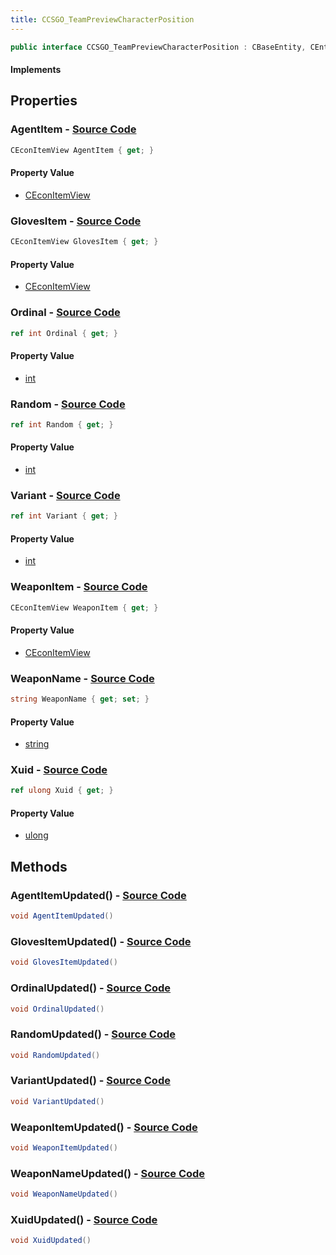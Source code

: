 ```yaml
---
title: CCSGO_TeamPreviewCharacterPosition
---
```


```csharp
public interface CCSGO_TeamPreviewCharacterPosition : CBaseEntity, CEntityInstance, ISchemaClass<CEntityInstance>, ISchemaClass<CBaseEntity>, ISchemaClass<CCSGO_TeamPreviewCharacterPosition>, ISchemaField, ISchemaClass, INativeHandle
```

#### Implements

## Properties

### **AgentItem** - [Source Code](https://github.com/swiftly-solution/swiftlys2/blob/main/managed/src/SwiftlyS2.Generated/Schemas/Interfaces/CCSGO_TeamPreviewCharacterPosition.cs#L26)

```csharp
CEconItemView AgentItem { get; }
```

#### Property Value

- [CEconItemView](/docs/api/shared/schemadefinitions/ceconitemview)

### **GlovesItem** - [Source Code](https://github.com/swiftly-solution/swiftlys2/blob/main/managed/src/SwiftlyS2.Generated/Schemas/Interfaces/CCSGO_TeamPreviewCharacterPosition.cs#L28)

```csharp
CEconItemView GlovesItem { get; }
```

#### Property Value

- [CEconItemView](/docs/api/shared/schemadefinitions/ceconitemview)

### **Ordinal** - [Source Code](https://github.com/swiftly-solution/swiftlys2/blob/main/managed/src/SwiftlyS2.Generated/Schemas/Interfaces/CCSGO_TeamPreviewCharacterPosition.cs#L20)

```csharp
ref int Ordinal { get; }
```

#### Property Value

- [int](https://learn.microsoft.com/dotnet/api/system.int32)

### **Random** - [Source Code](https://github.com/swiftly-solution/swiftlys2/blob/main/managed/src/SwiftlyS2.Generated/Schemas/Interfaces/CCSGO_TeamPreviewCharacterPosition.cs#L18)

```csharp
ref int Random { get; }
```

#### Property Value

- [int](https://learn.microsoft.com/dotnet/api/system.int32)

### **Variant** - [Source Code](https://github.com/swiftly-solution/swiftlys2/blob/main/managed/src/SwiftlyS2.Generated/Schemas/Interfaces/CCSGO_TeamPreviewCharacterPosition.cs#L16)

```csharp
ref int Variant { get; }
```

#### Property Value

- [int](https://learn.microsoft.com/dotnet/api/system.int32)

### **WeaponItem** - [Source Code](https://github.com/swiftly-solution/swiftlys2/blob/main/managed/src/SwiftlyS2.Generated/Schemas/Interfaces/CCSGO_TeamPreviewCharacterPosition.cs#L30)

```csharp
CEconItemView WeaponItem { get; }
```

#### Property Value

- [CEconItemView](/docs/api/shared/schemadefinitions/ceconitemview)

### **WeaponName** - [Source Code](https://github.com/swiftly-solution/swiftlys2/blob/main/managed/src/SwiftlyS2.Generated/Schemas/Interfaces/CCSGO_TeamPreviewCharacterPosition.cs#L22)

```csharp
string WeaponName { get; set; }
```

#### Property Value

- [string](https://learn.microsoft.com/dotnet/api/system.string)

### **Xuid** - [Source Code](https://github.com/swiftly-solution/swiftlys2/blob/main/managed/src/SwiftlyS2.Generated/Schemas/Interfaces/CCSGO_TeamPreviewCharacterPosition.cs#L24)

```csharp
ref ulong Xuid { get; }
```

#### Property Value

- [ulong](https://learn.microsoft.com/dotnet/api/system.uint64)

## Methods

### **AgentItemUpdated()** - [Source Code](https://github.com/swiftly-solution/swiftlys2/blob/main/managed/src/SwiftlyS2.Generated/Schemas/Interfaces/CCSGO_TeamPreviewCharacterPosition.cs#L37)

```csharp
void AgentItemUpdated()
```

### **GlovesItemUpdated()** - [Source Code](https://github.com/swiftly-solution/swiftlys2/blob/main/managed/src/SwiftlyS2.Generated/Schemas/Interfaces/CCSGO_TeamPreviewCharacterPosition.cs#L38)

```csharp
void GlovesItemUpdated()
```

### **OrdinalUpdated()** - [Source Code](https://github.com/swiftly-solution/swiftlys2/blob/main/managed/src/SwiftlyS2.Generated/Schemas/Interfaces/CCSGO_TeamPreviewCharacterPosition.cs#L34)

```csharp
void OrdinalUpdated()
```

### **RandomUpdated()** - [Source Code](https://github.com/swiftly-solution/swiftlys2/blob/main/managed/src/SwiftlyS2.Generated/Schemas/Interfaces/CCSGO_TeamPreviewCharacterPosition.cs#L33)

```csharp
void RandomUpdated()
```

### **VariantUpdated()** - [Source Code](https://github.com/swiftly-solution/swiftlys2/blob/main/managed/src/SwiftlyS2.Generated/Schemas/Interfaces/CCSGO_TeamPreviewCharacterPosition.cs#L32)

```csharp
void VariantUpdated()
```

### **WeaponItemUpdated()** - [Source Code](https://github.com/swiftly-solution/swiftlys2/blob/main/managed/src/SwiftlyS2.Generated/Schemas/Interfaces/CCSGO_TeamPreviewCharacterPosition.cs#L39)

```csharp
void WeaponItemUpdated()
```

### **WeaponNameUpdated()** - [Source Code](https://github.com/swiftly-solution/swiftlys2/blob/main/managed/src/SwiftlyS2.Generated/Schemas/Interfaces/CCSGO_TeamPreviewCharacterPosition.cs#L35)

```csharp
void WeaponNameUpdated()
```

### **XuidUpdated()** - [Source Code](https://github.com/swiftly-solution/swiftlys2/blob/main/managed/src/SwiftlyS2.Generated/Schemas/Interfaces/CCSGO_TeamPreviewCharacterPosition.cs#L36)

```csharp
void XuidUpdated()
```

